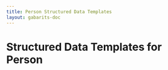 ```yaml
---
title: Person Structured Data Templates
layout: gabarits-doc
---
```


Structured Data Templates for Person
=====================================
